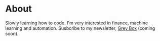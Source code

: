 # About

Slowly learning how to code. I'm very interested in finance, machine learning and automation.
Susbcribe to my newsletter, [Grey Box](greybox.substack.com) (coming soon). 
